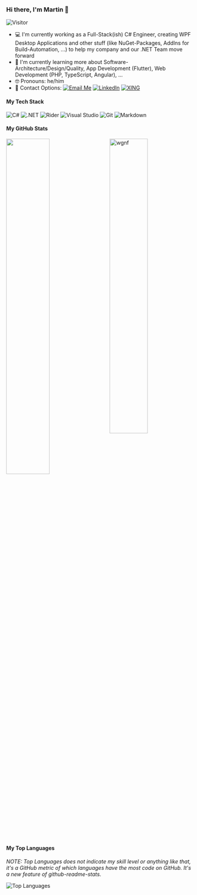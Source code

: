 ### Hi there, I'm Martin 👋

![Visitor](https://visitor-badge.laobi.icu/badge?page_id=wgnf.repoName)

- 💻 I'm currently working as a Full-Stack(ish) C# Engineer, creating WPF Desktop Applications and other stuff (like NuGet-Packages, AddIns for Build-Automation, ...) to help my company and our .NET Team move forward
- 🤔 I'm currently learning more about Software-Architecture/Design/Quality, App Development (Flutter), Web Development (PHP, TypeScript, Angular), ...
- 🤓 Pronouns: he/him
- 📮 Contact Options: <a href="mailto:martin@wgnf.de">![Email Me](https://img.shields.io/badge/Mail-D14836?style=flat&logo=Mail.Ru&logoColor=white)</a> <a href="https://www.linkedin.com/in/martin-wagenf%C3%BChr-4485351b2/">![LinkedIn](https://img.shields.io/badge/LinkedIn-0077B5?style=flat&logo=linkedin&logoColor=white)</a> <a href="https://www.xing.com/profile/Martin_Wagenfuehr/cv">![XING](https://img.shields.io/badge/XING-00b599?style=flat&logo=xing&logoColor=white)</a>

#### My Tech Stack

<p>
  <img alt="C#" src="https://img.shields.io/badge/C%23-239120.svg?style=flat&logo=c-sharp&logoColor=white" />
  <img alt=".NET" src="https://img.shields.io/badge/.NET-512BD4.svg?style=flat&logo=.net&logoColor=white" />
  <img alt="Rider" src="https://img.shields.io/badge/Rider-000000.svg?style=flat&logo=rider&logoColor=white" />
  <img alt="Visual Studio" src="https://img.shields.io/badge/Visual%20Studio-5C2D91.svg?style=flat&logo=visual%20studio&logoColor=white" />
  <img alt="Git" src="https://img.shields.io/badge/Git-F05032?style=flat&logo=git&logoColor=white" />
  <img alt="Markdown" src="https://img.shields.io/badge/Markdown-000000.svg?style=flat&logo=markdown&logoColor=white" />
</p>

#### My GitHub Stats

<img src="https://github-readme-stats.vercel.app/api?count_private=true&username=wgnf&show_icons=true&theme=gotham" alt="wgnf" width="45%" align="right"/>
<img src="https://github-readme-streak-stats.herokuapp.com/?user=wgnf&theme=dark" width="48%" >

#### My Top Languages

_NOTE: Top Languages does not indicate my skill level or anything like that, it's a GitHub metric of which languages have the most code on GitHub. It's a new feature of github-readme-stats._
  
![Top Languages](https://github-readme-stats.vercel.app/api/top-langs/?username=wgnf&layout=compact)
